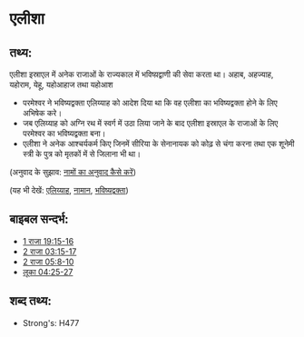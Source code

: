 # एलीशा #

## तथ्य: ##

एलीशा इस्राएल में अनेक राजाओं के राज्यकाल में भविष्य़द्वाणी की सेवा करता था। अहाब, अहज्याह, यहोराम, येहू, यहोआहाज तथा यहोआश

* परमेश्वर ने भविष्यद्वक्ता एलिय्याह को आदेश दिया था कि वह एलीशा का भविष्यद्वक्ता होने के लिए अभिषेक करे।
* जब एलिय्याह को अग्नि रथ में स्वर्ग में उठा लिया जाने के बाद एलीशा इस्राएल के राजाओं के लिए परमेश्वर का भविष्यद्वक्ता बना। 
* एलीशा ने अनेक आश्चर्यकर्म किए जिनमें सीरिया के सेनानायक को कोढ़ से चंगा करना तथा एक शूनेमी स्त्री के पुत्र को मृतकों में से जिलाना भी था।

(अनुवाद के सुझाव: [नामों का अनुवाद कैसे करें](rc://en/ta/man/translate/translate-names))

(यह भी देखें: [एलिय्याह](../names/elijah.md), [नामान](../names/naaman.md), [भविष्यद्वक्ता](../kt/prophet.md))

## बाइबल सन्दर्भ: ##

* [1 राजा 19:15-16](rc://en/tn/help/1ki/19/15)
* [2 राजा 03:15-17](rc://en/tn/help/2ki/03/15)
* [2 राजा 05:8-10](rc://en/tn/help/2ki/05/08)
* [लूका 04:25-27](rc://en/tn/help/luk/04/25)

## शब्द तथ्य: ##

* Strong's: H477
